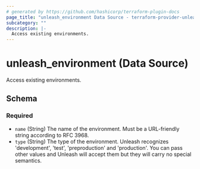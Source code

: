 ```yaml
---
# generated by https://github.com/hashicorp/terraform-plugin-docs
page_title: "unleash_environment Data Source - terraform-provider-unleash"
subcategory: ""
description: |-
  Access existing environments.
---
```


# unleash_environment (Data Source)

Access existing environments.



<!-- schema generated by tfplugindocs -->
## Schema

### Required

- `name` (String) The name of the environment. Must be a URL-friendly string according to RFC 3968.
- `type` (String) The type of the environment. Unleash recognizes 'development', 'test', 'preproduction' and 'production'. You can pass other values and Unleash will accept them but they will carry no special semantics.
